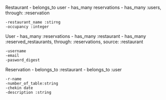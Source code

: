 Restaurant
    - belongs_to user
    - has_many reservations
    - has_many :users, through: :reservation

    -restaurant_name :stirng
    -occupancy :integer
    

User 
    - has_many :reservations 
    - has_many :restaurant 
    - has_many :reserved_restaurants, through: :reservations, source: :restaurant

    -username
    -email
    -pasword_digest

Reservation 
    - belongs_to :restaurant 
    - belongs_to :user 

    -r-name
    -number_of_table:string
    -chekin date
    -description :string
